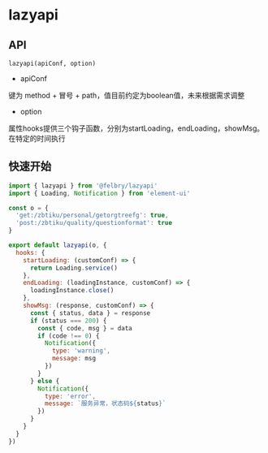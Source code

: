 # lazyapi

## API

`lazyapi(apiConf, option)`

- apiConf

键为 method + 冒号 + path，值目前约定为boolean值，未来根据需求调整

- option

属性hooks提供三个钩子函数，分别为startLoading，endLoading，showMsg。在特定的时间执行

## 快速开始

```javascript
import { lazyapi } from '@felbry/lazyapi'
import { Loading, Notification } from 'element-ui'

const o = {
  'get:/zbtiku/personal/getorgtreefg': true,
  'post:/zbtiku/quality/questionformat': true
}

export default lazyapi(o, {
  hooks: {
    startLoading: (customConf) => {
      return Loading.service()
    },
    endLoading: (loadingInstance, customConf) => {
      loadingInstance.close()
    },
    showMsg: (response, customConf) => {
      const { status, data } = response
      if (status === 200) {
        const { code, msg } = data
        if (code !== 0) {
          Notification({
            type: 'warning',
            message: msg
          })
        }
      } else {
        Notification({
          type: 'error',
          message: `服务异常，状态码${status}`
        })
      }
    }
  }
})
```
